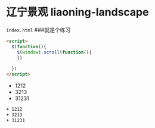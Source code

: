 # 辽宁景观  liaoning-landscape

`index.html`
###就是个练习
```html
<script>
  $(function(){
    $(window).scroll(function(){
    })
  
  })
</script>
```
+ 1212
+ 3213
+ 31231

```bash
+ 1212
+ 3213
+ 31231
```
